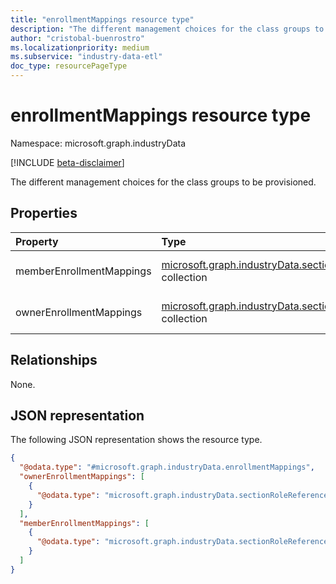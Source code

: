 ```yaml
---
title: "enrollmentMappings resource type"
description: "The different management choices for the class groups to be provisioned."
author: "cristobal-buenrostro"
ms.localizationpriority: medium
ms.subservice: "industry-data-etl"
doc_type: resourcePageType
---
```


# enrollmentMappings resource type

Namespace: microsoft.graph.industryData

[!INCLUDE [beta-disclaimer](../../includes/beta-disclaimer.md)]

The different management choices for the class groups to be provisioned.

## Properties

| Property                 | Type                                                                                                                        | Description                                       |
| :----------------------- | :-------------------------------------------------------------------------------------------------------------------------- | :------------------------------------------------ |
| memberEnrollmentMappings | [microsoft.graph.industryData.sectionRoleReferenceValue](../resources/industrydata-sectionrolereferencevalue.md) collection | The owner enrollmentMappings for the class group.  |
| ownerEnrollmentMappings  | [microsoft.graph.industryData.sectionRoleReferenceValue](../resources/industrydata-sectionrolereferencevalue.md) collection | The member enrollmentMappings for the class group. |

## Relationships

None.

## JSON representation

The following JSON representation shows the resource type.

<!-- {
  "blockType": "resource",
  "@odata.type": "microsoft.graph.industryData.enrollmentMappings"
}
-->

```json
{
  "@odata.type": "#microsoft.graph.industryData.enrollmentMappings",
  "ownerEnrollmentMappings": [
    {
      "@odata.type": "microsoft.graph.industryData.sectionRoleReferenceValue"
    }
  ],
  "memberEnrollmentMappings": [
    {
      "@odata.type": "microsoft.graph.industryData.sectionRoleReferenceValue"
    }
  ]
}
```
